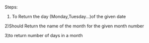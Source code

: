 Steps:



1) To Return the day (Monday,Tuesday...)of the given date



2)Should  Return the name of the month for the given month number



3)to return number of days in a month
